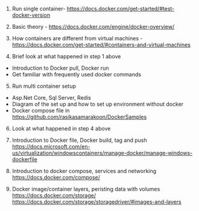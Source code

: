 1. Run single container- https://docs.docker.com/get-started/#test-docker-version

2. Basic theory - https://docs.docker.com/engine/docker-overview/

3. How containers are different from virtual machines - https://docs.docker.com/get-started/#containers-and-virtual-machines

4. Brief look at what happened in step 1 above
- Introduction to Docker pull, Docker run 
- Get familiar with frequently used docker commands 

5. Run multi container setup
- Asp.Net Core, Sql Server, Redis
- Diagram of the set up and how to set up environment without docker
- Docker compose file in https://github.com/rasikasamarakoon/DockerSamples

6. Look at what happened in step 4 above

7. Introduction to Docker file, Docker build, tag and push
https://docs.microsoft.com/en-us/virtualization/windowscontainers/manage-docker/manage-windows-dockerfile

8. Introduction to docker compose, services and networking
https://docs.docker.com/compose/

9. Docker image/container layers, peristing data with volumes
https://docs.docker.com/storage/
https://docs.docker.com/storage/storagedriver/#images-and-layers
 